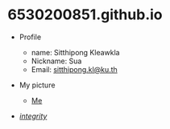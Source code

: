 # 6530200851.github.io
- Profile
  - name: Sitthipong Kleawkla
  - Nickname: Sua
  - Email: sitthipong.kl@ku.th

- My picture
  - [Me](WIN_25671130_14_02_22_Pro.jpg)

- *[integrity](https://Piyaphum.github.io/integrity)* 
